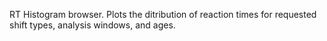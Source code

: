 RT Histogram browser. Plots the ditribution of reaction times for requested shift types, analysis windows, and ages.
